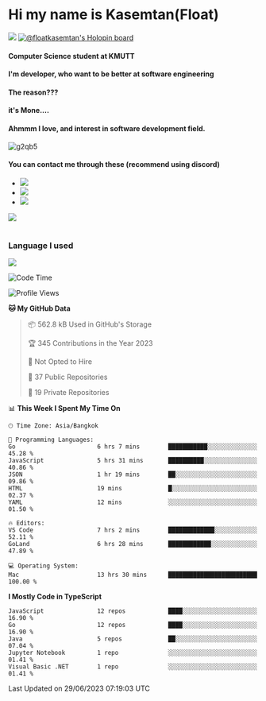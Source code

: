 # Hi my name is Kasemtan(Float)
![](https://64.media.tumblr.com/9c2a8f831efe8da556ffbf89cebb52c9/b86c1ab833a37e32-93/s1280x1920/d000dc22f75df64be2bc150f5fa69c4f6df6bb07.gifv)
[![@floatkasemtan's Holopin board](https://holopin.me/floatkasemtan)](https://holopin.io/@floatkasemtan)
#### Computer Science student at KMUTT
#### I'm developer, who want to be better at software engineering
#### The reason???
#### it's Mone.... 
#### Ahmmm I love, and interest in software development field.
![g2qb5](https://user-images.githubusercontent.com/69688279/175812510-9235eaf7-72f7-40d3-b163-56efa9aa5c6b.gif)

#### You can contact me through these (recommend using discord)
- [![](https://img.shields.io/badge/Discord-5865F2?logo=Discord&logoColor=white)](https://discordapp.com/users/278155096225742848)
- [![](https://img.shields.io/badge/Facebook-1877F2?logo=facebook&logoColor=white)](https://www.facebook.com/float.teavasirichokchai/)
- [![](https://img.shields.io/badge/linkedin-0A66C2?logo=linkedin&logoColor=white)](https://www.linkedin.com/in/floatkasemtan/)

[![](https://github-readme-stats.vercel.app/api?username=FloatKasemtan&show_icons=true&theme=nightowl)]()
#
### Language I used
[![](https://github-readme-stats.vercel.app/api/top-langs/?username=FloatKasemtan&layout=compact&theme=nightowl)]()
<!--START_SECTION:waka-->
![Code Time](http://img.shields.io/badge/Code%20Time-1%2C149%20hrs%2046%20mins-blue)

![Profile Views](http://img.shields.io/badge/Profile%20Views-13-blue)

**🐱 My GitHub Data** 

> 📦 562.8 kB Used in GitHub's Storage 
 > 
> 🏆 345 Contributions in the Year 2023
 > 
> 🚫 Not Opted to Hire
 > 
> 📜 37 Public Repositories 
 > 
> 🔑 19 Private Repositories 
 > 
📊 **This Week I Spent My Time On** 

```text
🕑︎ Time Zone: Asia/Bangkok

💬 Programming Languages: 
Go                       6 hrs 7 mins        ███████████░░░░░░░░░░░░░░   45.28 % 
JavaScript               5 hrs 31 mins       ██████████░░░░░░░░░░░░░░░   40.86 % 
JSON                     1 hr 19 mins        ██░░░░░░░░░░░░░░░░░░░░░░░   09.86 % 
HTML                     19 mins             █░░░░░░░░░░░░░░░░░░░░░░░░   02.37 % 
YAML                     12 mins             ░░░░░░░░░░░░░░░░░░░░░░░░░   01.50 % 

🔥 Editors: 
VS Code                  7 hrs 2 mins        █████████████░░░░░░░░░░░░   52.11 % 
GoLand                   6 hrs 28 mins       ████████████░░░░░░░░░░░░░   47.89 % 

💻 Operating System: 
Mac                      13 hrs 30 mins      █████████████████████████   100.00 % 
```

**I Mostly Code in TypeScript** 

```text
JavaScript               12 repos            ████░░░░░░░░░░░░░░░░░░░░░   16.90 % 
Go                       12 repos            ████░░░░░░░░░░░░░░░░░░░░░   16.90 % 
Java                     5 repos             ██░░░░░░░░░░░░░░░░░░░░░░░   07.04 % 
Jupyter Notebook         1 repo              ░░░░░░░░░░░░░░░░░░░░░░░░░   01.41 % 
Visual Basic .NET        1 repo              ░░░░░░░░░░░░░░░░░░░░░░░░░   01.41 % 
```




 Last Updated on 29/06/2023 07:19:03 UTC
<!--END_SECTION:waka-->
<!--
**FloatKasemtan/FloatKasemtan** is a ✨ _special_ ✨ repository because its `README.md` (this file) appears on your GitHub profile.

Here are some ideas to get you started:

- 🔭 I’m currently working on ...
- 🌱 I’m currently learning ...
- 👯 I’m looking to collaborate on ...
- 🤔 I’m looking for help with ...
- 💬 Ask me about ...
- 📫 How to reach me: ...
- 😄 Pronouns: ...
- ⚡ Fun fact: ...
-->
